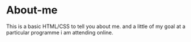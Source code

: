 # About-me
This is a basic HTML/CSS to tell you about me. and a little of my goal at a particular programme i am attending online.
